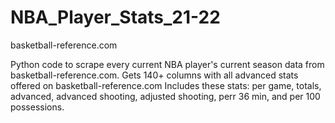 # NBA_Player_Stats_21-22
basketball-reference.com

Python code to scrape every current NBA player's current season data from basketball-reference.com. 
Gets 140+ columns with all advanced stats offered on basketball-reference.com
Includes these stats: per game, totals, advanced, advanced shooting, adjusted shooting, perr 36 min, and per 100 possessions.

